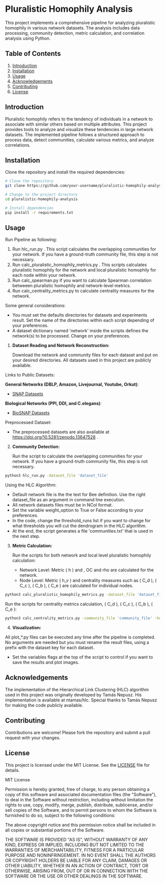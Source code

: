 # Pluralistic Homophily Analysis

This project implements a comprehensive pipeline for analyzing pluralistic homophily in various network datasets. The analysis includes data processing, community detection, metric calculation, and correlation analysis using Python.

## Table of Contents

1. [Introduction](#introduction)
2. [Installation](#installation)
3. [Usage](#usage)
4. [Acknowledgements](#acknowledgements)
5. [Contributing](#contributing)
6. [License](#license)

## Introduction

Pluralistic homophily refers to the tendency of individuals in a network to associate with similar others based on multiple attributes. This project provides tools to analyze and visualize these tendencies in large network datasets. The implemented pipeline follows a structured approach to process data, detect communities, calculate various metrics, and analyze correlations.

## Installation

Clone the repository and install the required dependencies:

```bash
# Clone the repository
git clone https://github.com/your-username/pluralistic-homophily-analysis.git

# Change to the project directory
cd pluralistic-homophily-analysis

# Install dependencies
pip install -r requirements.txt
```

## Usage

Run Pipeline as following:
1. Run hlc_run.py . This script calculates the overlapping communities for your network. If you have a ground-truth community file, this step is not necessary.
2. Run calc_pluralistic_homophily_metrics.py . This scripts calculates pluralistic homophily for the network and local pluralistic homophily for each node within your network.
3. Run calc_spearman.py if you want to calculate Spearman correlation betweeen pluralistic homophily and network-level metrics.
4. Run calc_centrality_metrics.py to calculate centrality measures for the network.

Some general considerations:

- You must set the defaults directories for datasets and experiments result. Set the name of the directories within each script depending of your preferences.
- A dataset dictionary named 'network' inside the scripts defines the network(s) to be processed. Change on your preferences.

1. **Dataset Reading and Network Reconstruction:**

   Download the network and community files for each dataset and put on your desired directories. All datasets used in this project are publicly available. 

Links to Public Datasets:

**General Networks (DBLP, Amazon, Livejournal, Youtube, Orkut)**: 
   - [SNAP Datasets](https://snap.stanford.edu/data/)

**Biological Networks (PPI, DDI, and C.elegans)**:
   - [BioSNAP Datasets](https://snap.stanford.edu/biodata/index.html)

Preprocessed Dataset:

   - The preprocessed datasets are also available at https://doi.org/10.5281/zenodo.13647528 .

2. **Community Detection:**

   Run the script to calculate the overlapping communities for your network. If you have a ground-truth community file, this step is not necessary.

```bash
python3 hlc_run.py -dataset_file 'dataset_file'
```

   Using the HLC Algorithm:

   - Default network file is the the text for Bee definition. Use the right dataset_file as an argument in command line execution.
   - All network datasets files must be in NCol format.
   - Set the variable weight_option to True or False according to your preferences.
   - In the code, change the threshold_runs list if you want to change for what thresholds you will cut the dendrogram in the HLC algorithm.
   - At the end, the script generates a file 'communities.txt' that is used in the next step.

3. **Metric Calculation:**

   Run the scripts for both network and local level pluralistic homophily calculation:

   - Network Level: Metric \( h \) and , OC and rho are calculated for the network.
   - Node Level: Metric \( h_v \) and centrality measures such as \( C_d \),  \( C_c \),  \( C_b \), \( C_e \) are calculated for individual nodes.

```bash
python3 calc_pluralistic_homophily_metrics.py -dataset_file 'dataset_file'
```

   Run the scripts for centrality metrics calculation, \( C_d \),  \( C_c \),  \( C_b \), \( C_e \):

```bash
python3 calc_centrality_metrics.py -community_file 'community_file' -homophily_file 'homophily_file'
```

4. **Visualization:**

All plot_*.py files can be executed any time after the pipeline is completed. No arguments are needed but you must rename the result files, using a prefix with the dataset key for each dataset.

- Set the variables flags at the top of the script to control if you want to save the results and plot images.


## Acknowledgements

The implementation of the Hierarchical Link Clustering (HLC) algorithm used in this project was originally developed by Tamás Nepusz. His implementation is available at ntamas/hlc. Special thanks to Tamás Nepusz for making the code publicly available.

##  Contributing

Contributions are welcome! Please fork the repository and submit a pull request with your changes.

## License

This project is licensed under the MIT License. See the [LICENSE](LICENSE) file for details.

MIT License

Permission is hereby granted, free of charge, to any person obtaining a copy of this software and associated documentation files (the "Software"), to deal in the Software without restriction, including without limitation the rights to use, copy, modify, merge, publish, distribute, sublicense, and/or sell copies of the Software, and to permit persons to whom the Software is furnished to do so, subject to the following conditions:

The above copyright notice and this permission notice shall be included in all copies or substantial portions of the Software.

THE SOFTWARE IS PROVIDED "AS IS", WITHOUT WARRANTY OF ANY KIND, EXPRESS OR IMPLIED, INCLUDING BUT NOT LIMITED TO THE WARRANTIES OF MERCHANTABILITY, FITNESS FOR A PARTICULAR PURPOSE AND NONINFRINGEMENT. IN NO EVENT SHALL THE AUTHORS OR COPYRIGHT HOLDERS BE LIABLE FOR ANY CLAIM, DAMAGES OR OTHER LIABILITY, WHETHER IN AN ACTION OF CONTRACT, TORT OR OTHERWISE, ARISING FROM, OUT OF OR IN CONNECTION WITH THE SOFTWARE OR THE USE OR OTHER DEALINGS IN THE SOFTWARE.


